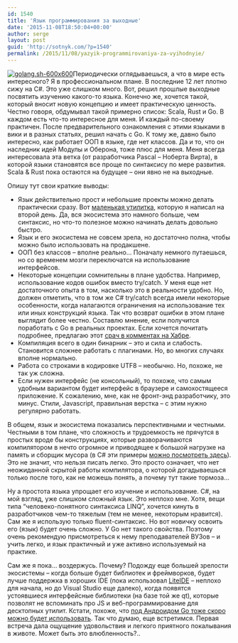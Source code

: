 ```yaml
---
id: 1540
title: 'Язык программирования за выходные'
date: '2015-11-08T18:50:04+00:00'
author: serge
layout: post
guid: 'http://sotnyk.com/?p=1540'
permalink: /2015/11/08/yazyik-programmirovaniya-za-vyihodnyie/
---
```


[![golang.sh-600x600](http://localhost/wp-content/uploads/2015/11/golang.sh-600x600-300x300.png)](http://localhost/wp-content/uploads/2015/11/golang.sh-600x600.png)Периодически оглядываешься, а что в мире есть интересного? Я в профессиональном плане. В последние 12 лет плотно сижу на C#. Это уже слишком много. Вот, решил прошлые выходные посвятить изучению какого-то языка. Конечно же, хочется такой, который вносит новую концепцию и имеет практическую ценность. Честно говоря, обдумывал такой примерно список: Scala, Rust и Go. В каждом есть что-то интересное для меня. И каждый по-своему практичен. После предварительного ознакомления с этими языками в вики и в разных статьях, решил начать с Go. К тому же, давно было интересно, как работает ООП в языке, где нет классов. Да и то, что он наследник идей Модулы и Оберона, тоже плюс для меня. Меня всегда интересовала эта ветка (от разработчика Pascal – Ноберта Вирта), в которой языки становятся все проще по синтаксису по мере развития. Scala &amp; Rust пока остаются на будущее – они явно не на выходные.

Опишу тут свои краткие выводы:

- Язык действительно прост и небольшие проекты можно делать практически сразу. Вот [маленькая утилитка](https://github.com/sotnyk/go-hugefind), которую я написал на второй день. Да, вся экосистема это намного больше, чем синтаксис, но что-то полезное можно начинать делать довольно быстро.
- Язык и его экосистема не совсем зрела, но достаточно полна, чтобы можно было использовать на продакшене.
- ООП без классов – вполне реально… Поначалу немного путаешься, но со временем мозги переключатся на использование интерфейсов.
- Некоторые концепции сомнительны в плане удобства. Например, использование кодов ошибок вместо try/catch. У меня еще нет достаточного опыта в том, насколько это в реальности удобно. Но, должен отметить, что в том же C# try/catch всегда имели некоторые особенности, когда налагаются ограничения на использование тех или иных конструкций языка. Так что возврат ошибки в этом плане выглядит более честно. Составлю мнение, если получится поработать с Go в реальных проектах. Если хочется почитать подробнее, предлагаю этот [срач в комментах на Хабре](http://habrahabr.ru/post/270027/).
- Компиляция всего в один бинарник – это и сила и слабость. Становится сложнее работать с плагинами. Но, во многих случаях вполне нормально.
- Работа со строками в кодировке UTF8 – необычно. Но, похоже, не так уж сложна.
- Если нужен интерфейс (не консольный), то похоже, что самым удобным вариантом будет интерфейс в браузере и самохостящееся приложение. К сожалению, мне, как не фронт-энд разработчику, это минус. Стили, Javascript, правильная верстка – с этим нужно регулярно работать.

В общем, язык и экосистема показались перспективными и честными. Честными в том плане, что сложность и трудоемкость не прячутся в простых вроде бы конструкциях, которые разворачиваются компилятором в нечто огромное и приводящее к большой нагрузке на память и сборщик мусора (в C# эти примеры [можно посмотреть здесь](https://www.youtube.com/watch?v=0h3kfHDfkk4)). Это не значит, что нельзя писать легко. Это просто означает, что нет неожиданной скрытой работы компилятора, о которой догадываешься только после того, как не можешь понять, а почему тут такие тормоза…

Ну а простота языка упрощает его изучение и использование. С#, на мой взгляд, уже слишком сложный язык. Это неплохо мне. Хотя, вещи типа “человеко-понятного синтаксиса LINQ”, хочется кинуть в разработчиков чем-то тяжелым (тем не менее, некоторым нравится). Сам же я использую только fluent-синтаксис. Но вот новичку освоить его (язык) будет очень сложно. У Go нет такого свойства. Поэтому очень рекомендую присмотреться к нему преподавателей ВУЗов – и учить легко, и язык практичный и уже активно используемый на практике.

Сам же я пока… воздержусь. Почему? Подожду еще большей зрелости экосистемы – когда больше будет библиотек и фреймворков, будет лучше поддержка в хороших IDE (пока использовал [LiteIDE](https://github.com/visualfc/liteide) – неплохо для начала, но до Visual Studio еще далеко), когда появятся устоявшиеся интерфейсные библиотеки (на базе той же qt), которые позволят не вспоминать про JS и веб-программирование для десктопных утилит. Кстати, похоже, что [под Андроидом Go тоже скоро можно будет использовать](http://habrahabr.ru/post/260609/). Так что думаю, еще встретимся. Первая встреча дала ощущение удовольствия и легкого приятного покалывания в животе. Может быть это влюбленность?..
